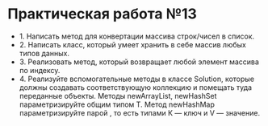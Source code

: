 <h1>Практическая работа №13</h1>
<ul>
<li>1. Написать метод для конвертации массива строк/чисел в список.</li>
<li>2. Написать класс, который умеет хранить в себе массив любых типов данных.</li>
<li>3. Реализовать метод, который возвращает любой элемент массива по индексу.</li>
<li>4. Реализуйте вспомогательные методы в классе Solution, которые должны создавать соответствующую коллекцию и помещать туда переданные объекты. Методы newArrayList, newHashSet параметризируйте общим типом T. Метод newHashMap параметризируйте парой <K, V>, то есть типами К — ключ и V — значение.</li>
</ul>